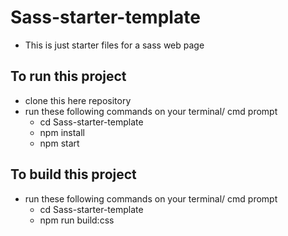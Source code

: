 # Sass-starter-template
- This is just starter files for a sass web page

## To run this project

- clone this here repository
- run these following commands on your terminal/ cmd prompt
  - cd Sass-starter-template
  - npm install
  - npm start

## To build this project
- run these following commands on your terminal/ cmd prompt
  - cd Sass-starter-template
  - npm run build:css